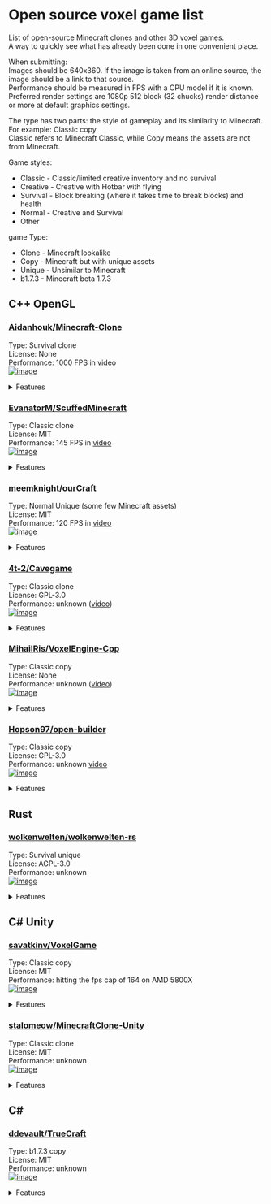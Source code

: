 # Open source voxel game list
List of open-source Minecraft clones and other 3D voxel games.\
A way to quickly see what has already been done in one convenient place.

When submitting:\
Images should be 640x360. If the image is taken from an online source, the image should be a link to that source.\
Performance should be measured in FPS with a CPU model if it is known.\
Preferred render settings are 1080p 512 block (32 chucks) render distance or more at default graphics settings.

The type has two parts: the style of gameplay and its similarity to Minecraft.\
For example: Classic copy\
Classic refers to Minecraft Classic, while Copy means the assets are not from Minecraft.

Game styles:
* Classic - Classic/limited creative inventory and no survival
* Creative - Creative with Hotbar with flying
* Survival - Block breaking (where it takes time to break blocks) and health
* Normal - Creative and Survival
* Other

game Type:
* Clone - Minecraft lookalike
* Copy - Minecraft but with unique assets
* Unique - Unsimilar to Minecraft
* b1.7.3 - Minecraft beta 1.7.3

## C++ OpenGL

### [Aidanhouk/Minecraft-Clone](https://github.com/Aidanhouk/Minecraft-Clone)
Type: Survival clone\
License: None\
Performance: 1000 FPS in [video](https://youtu.be/BHORDF9_2ek?si=fq0VDWtjwVFoWfoc)\
[![image](https://github.com/user-attachments/assets/8c5bb25b-9351-465b-b14b-81429fe99262)](https://youtu.be/BHORDF9_2ek?si=fq0VDWtjwVFoWfoc)
<details>
  <summary>Features</summary>
  - Procedural world generation<br>
  - Structures<br>
  - Biomes<br>
  - Caves<br>
  - Breaking and placing blocks<br>
  - Mining tools with durability<br>
  - Items can be dropped<br>
  - Inventory<br>
  - Crafting<br>
  - Sunlight and torchlight<br>
  - Ambient occlusion<br>
  - Damage, hunger, and breathing<br>
  - Eating<br>
  - 3D items<br>
  - Swimming<br>
  - Sneaking<br>
  - Day & night cycle<br>
  - Snow and rain<br>
  - Fog<br>
  - Surround sound and music<br>
</details>

### [EvanatorM/ScuffedMinecraft](https://github.com/EvanatorM/ScuffedMinecraft)
Type: Classic clone\
License: MIT\
Performance: 145 FPS in [video](https://youtu.be/5kmVtMWiJRg?si=FOOzKIaVrXNjuEig)\
[![image](https://github.com/user-attachments/assets/217f618e-0a95-4fa9-8451-2334d41e2600)](https://youtu.be/5kmVtMWiJRg?si=FOOzKIaVrXNjuEig)
<details>
  <summary>Features</summary>
  - Procedural world generation<br>
  - Structures<br>
</details>

### [meemknight/ourCraft](https://github.com/meemknight/ourCraft)
Type: Normal Unique (some few Minecraft assets)\
License: MIT\
Performance: 120 FPS in [video](https://youtu.be/0f0uH33X6ko?si=ahBfIbG4Z90P6vFe)\
[![image](https://github.com/user-attachments/assets/a2b4f338-df07-4ce6-873c-6b6f02d14dd8)](https://youtu.be/0f0uH33X6ko?si=ahBfIbG4Z90P6vFe)
<details>
  <summary>Features</summary>
  - Procedural world generation<br>
  - Structures<br>
  - Biomes<br>
  - Caves<br>
  - Shaders<br>
  - Breaking and placing blocks<br>
  - Mining tools with durability<br>
  - Items can be dropped<br>
  - Inventory<br>
  - Crafting<br>
  - Sunlight and torchlight<br>
  - Ambient occlusion<br>
  - Damage, hunger, and breathing<br>
  - Eating<br>
  - 3D items<br>
  - Swimming<br>
  - Sneaking<br>
  - Day & night cycle<br>
  - Snow and rain<br>
  - Fog<br>
  - Surround sound and music<br>
  - Vertical slabs<br>
  - Multiplayer<br>
  - Mobs<br>
</details>

### [4t-2/Cavegame](https://github.com/4t-2/Cavegame)
Type: Classic clone\
License: GPL-3.0\
Performance: unknown ([video](https://youtu.be/piknGokM6rY?si=eNUm8k5XhEq_zFqc))\
[![image](https://github.com/user-attachments/assets/b5752aeb-df49-4ab8-96d3-3d0c6d7a9ad1)](https://youtu.be/piknGokM6rY?si=eNUm8k5XhEq_zFqc)
<details>
  <summary>Features</summary>
  - Importing Minecraft terrain<br>
</details>

### [MihailRis/VoxelEngine-Cpp](https://github.com/MihailRis/VoxelEngine-Cpp)
Type: Classic copy\
License: None\
Performance: unknown ([video](https://youtu.be/uzNZ2ve1Ir4?si=ANSC59dNdmXOa87F))\
[![image](https://github.com/user-attachments/assets/3b6a3e2b-8efc-4609-8ce4-b3a9ed770bff)](https://youtu.be/uzNZ2ve1Ir4?si=ANSC59dNdmXOa87F)
<details>
  <summary>Features</summary>
  - Procedural world generation<br>
  - Structures<br>
  - Breaking and placing blocks<br>
  - Items can be dropped<br>
  - Sunlight and torchlight<br>
  - Ambient occlusion<br>
  - 3D items<br>
  - Fog<br>
  - Modding support<br>
</details>

### [Hopson97/open-builder](https://github.com/Hopson97/open-builder)
Type: Classic copy\
License: GPL-3.0\
Performance: unknown [video](https://youtu.be/VQuN1RMEr1c?si=3kIdxsFeLxD7_lxz)\
[![image](https://github.com/user-attachments/assets/21d79e64-7eb9-422b-9f88-d7be40564485)](https://camo.githubusercontent.com/fc5c6a21132584d07adea5958af5c6f36c65aaac161c4756ca08b32f54e70b2f/68747470733a2f2f692e696d6775722e636f6d2f46537a306957752e706e67)
<details>
  <summary>Features</summary>
  - Procedural world generation<br>
  - Structures<br>
  - Greedy mesh<br>
</details>

## Rust

### [wolkenwelten/wolkenwelten-rs](https://github.com/wolkenwelten/wolkenwelten-rs)
Type: Survival unique\
License: AGPL-3.0\
Performance: unknown\
[![image](https://github.com/user-attachments/assets/a51b5d81-c294-4624-8b9e-3fe7dc3aa869)](https://camo.githubusercontent.com/741f0ff2e4409c6d2f03f08b639cc7a20da072811b31a3cd2feff969de61ec4b/68747470733a2f2f776f6c6b656e77656c74656e2e6e65742f696d672f312e6a7067)
<details>
  <summary>Features</summary>
  - Procedural world generation<br>
  - Structures<br>
  - Sunlight and torchlight<br>
  - Ambient occlusion<br>
  - Damage<br>
  - Fog<br>
  - Mobs<br>
  - Breaking and placing blocks<br>
  - Items can be dropped<br>
</details>

## C# Unity

### [savatkinv/VoxelGame](https://github.com/savatkinv/VoxelGame)
Type: Classic copy\
License: MIT\
Performance: hitting the fps cap of 164 on AMD 5800X\
[![image](https://github.com/user-attachments/assets/bdd46ce0-7196-48f3-8f98-226decc46471)](https://github.com/savatkinv/VoxelGame/blob/master/VoxelGame_Screenshots/screen%20v1.1.jpg)
<details>
  <summary>Features</summary>
  - Procedural world generation<br>
  - Structures<br>
  - Ambient occlusion<br>
  - Fog<br>
  - World saving<br>
</details>

### [stalomeow/MinecraftClone-Unity](https://github.com/stalomeow/MinecraftClone-Unity)
Type: Classic clone\
License: MIT\
Performance: unknown\
[![image](https://github.com/user-attachments/assets/57d2cb73-e7d5-4860-ac4e-88d2f4f370b6)](https://github.com/stalomeow/MinecraftClone-Unity/blob/master/Recordings/Capture.png)
<details>
  <summary>Features</summary>
  - Procedural world generation<br>
  - Shaders
  - Structures<br>
  - Caves<br>
  - Ambient occlusion<br>
  - Fog<br>
</details>

## C#

### [ddevault/TrueCraft](https://github.com/ddevault/TrueCraft)
Type: b1.7.3 copy\
License: MIT\
Performance: unknown\
[![image](https://github.com/user-attachments/assets/4d73a288-2ab2-4ff6-bc80-3ee9044eff2e)](https://cloud.githubusercontent.com/assets/1396814/12759268/2a8a19d2-c9ae-11e5-992d-83d99d0d5109.png)
<details>
  <summary>Features</summary>
  - Procedural world generation<br>
  - Structures<br>
  - Ambient occlusion<br>
  - Sunlight and torchlight<br>
</details>
